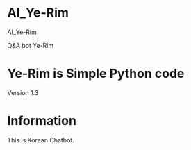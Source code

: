 # AI_Ye-Rim
AI_Ye-Rim

Q&A bot Ye-Rim
# Ye-Rim is Simple Python code
Version 1.3

# Information
This is Korean Chatbot.
